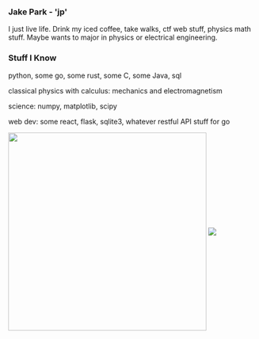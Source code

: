 ### Jake Park - 'jp'

I just live life. Drink my iced coffee, take walks, ctf web stuff, physics math stuff. Maybe wants to major in physics or electrical engineering. 

### Stuff I Know
 python, some go, some rust, some C, some Java, sql

 classical physics with calculus: mechanics and electromagnetism

 science: numpy, matplotlib, scipy

 web dev: some react, flask, sqlite3, whatever restful API stuff for go


<img src="https://github-readme-stats.vercel.app/api/top-langs/?username=jp0x1&theme=material-palenight&langs_count=6&hide=ejs,html" height="400" align="center" />
<img src="https://api.githubtrends.io/user/svg/jp0x1/repos?time_range=three_months&loc_metric=changed&theme=bright_lights" align="center"/>

